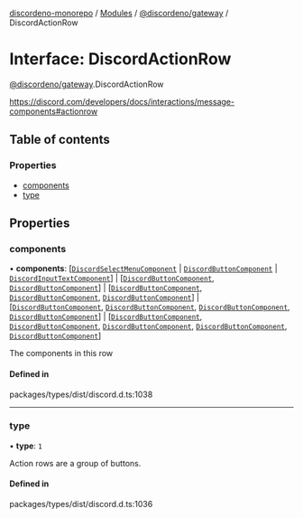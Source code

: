 [discordeno-monorepo](../README.md) / [Modules](../modules.md) / [@discordeno/gateway](../modules/discordeno_gateway.md) / DiscordActionRow

# Interface: DiscordActionRow

[@discordeno/gateway](../modules/discordeno_gateway.md).DiscordActionRow

https://discord.com/developers/docs/interactions/message-components#actionrow

## Table of contents

### Properties

- [components](discordeno_gateway.DiscordActionRow.md#components)
- [type](discordeno_gateway.DiscordActionRow.md#type)

## Properties

### components

• **components**: [[`DiscordSelectMenuComponent`](discordeno_gateway.DiscordSelectMenuComponent.md) \| [`DiscordButtonComponent`](discordeno_gateway.DiscordButtonComponent.md) \| [`DiscordInputTextComponent`](discordeno_gateway.DiscordInputTextComponent.md)] \| [[`DiscordButtonComponent`](discordeno_gateway.DiscordButtonComponent.md), [`DiscordButtonComponent`](discordeno_gateway.DiscordButtonComponent.md)] \| [[`DiscordButtonComponent`](discordeno_gateway.DiscordButtonComponent.md), [`DiscordButtonComponent`](discordeno_gateway.DiscordButtonComponent.md), [`DiscordButtonComponent`](discordeno_gateway.DiscordButtonComponent.md)] \| [[`DiscordButtonComponent`](discordeno_gateway.DiscordButtonComponent.md), [`DiscordButtonComponent`](discordeno_gateway.DiscordButtonComponent.md), [`DiscordButtonComponent`](discordeno_gateway.DiscordButtonComponent.md), [`DiscordButtonComponent`](discordeno_gateway.DiscordButtonComponent.md)] \| [[`DiscordButtonComponent`](discordeno_gateway.DiscordButtonComponent.md), [`DiscordButtonComponent`](discordeno_gateway.DiscordButtonComponent.md), [`DiscordButtonComponent`](discordeno_gateway.DiscordButtonComponent.md), [`DiscordButtonComponent`](discordeno_gateway.DiscordButtonComponent.md), [`DiscordButtonComponent`](discordeno_gateway.DiscordButtonComponent.md)]

The components in this row

#### Defined in

packages/types/dist/discord.d.ts:1038

---

### type

• **type**: `1`

Action rows are a group of buttons.

#### Defined in

packages/types/dist/discord.d.ts:1036
